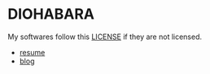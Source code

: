 # DIOHABARA

My softwares follow this [LICENSE](https://github.com/diohabara/diohabara/blob/master/LICENSE) if they are not licensed.

- [resume](https://github.com/diohabara/diohabara/releases/latest/download/resume.pdf)
- [blog](https://diohabara.github.io/)

